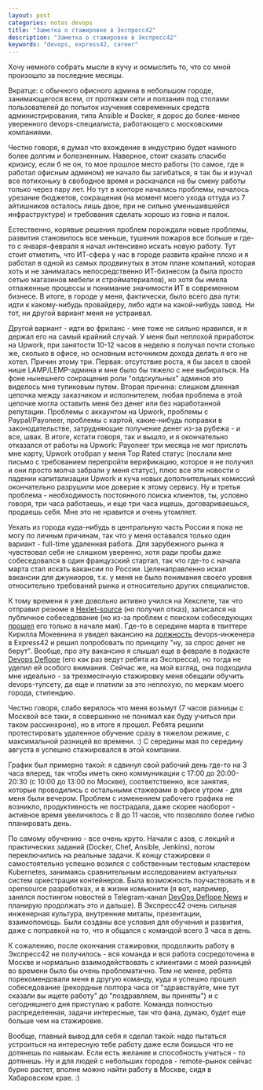 ```yaml
---
layout: post
categories: notes devops
title: "Заметка о стажировке в Экспресс42"
description: "Заметка о стажировке в Экспресс42"
keywords: "devops, express42, career"
---
```

Хочу немного собрать мысли в кучу и осмыслить то, что со мной произошло за последние месяцы. 

Вкратце: с обычного офисного админа в небольшом городе, занимающегося всем, от протяжки сети и ползания под столами пользователей до попыток изучения современных средств администрирования, типа Ansible и Docker, я дорос до более-менее уверенного devops-специалиста, работающего с московскими компаниями. 

Честно говоря, я думал что вхождение в индустрию будет намного более долгим и болезненным. Наверное, стоит сказать спасибо кризису, если б не он, то мое прошлое место работы (то самое, где я работал офисным админом) не начало бы загибаться, я так бы и изучал все потихоньку в свободное время и раскачался на бы смену работы только через пару лет. Но тут в конторе начались проблемы, началось урезание бюджетов, сокращения (на момент моего ухода оттуда из 7 айтишников осталось лишь двое, при не сильно уменьшившейся инфраструктуре) и требования сделать хорошо из говна и палок. 

Естественно, корявые решения проблем порождали новые проблемы, развития становилось все меньше, тушения пожаров все больше и где-то с января-февраля я начал интенсивно искать новую работу. Тут стоит отметить, что ИТ-сфера у нас в городе развита крайне плохо и я работал в одной из самых продвинутых в этом плане компаний, которая хоть и не занималась непосредственно ИТ-бизнесом (а была просто сетью магазинов мебели и стройматериалов), но хотя бы имела отлаженные процессы и понимание значимости ИТ в современном бизнесе. В итоге, в городе у меня, фактически, было всего два пути: идти к какому-нибудь провайдеру, либо идти на какой-нибудь завод. Ни тот, ни другой вариант меня не устраивал.

Другой вариант - идти во фриланс - мне тоже не сильно нравился, и я держал его на самый крайний случай. У меня был неплохой приработок на Upwork, при занятости 10-12 часов в неделю я получал почти столько же, сколько в офисе, но основным источником дохода делать я его не хотел. Причин этому три. Первая: отсутствие роста, я бы засел в своей нише LAMP/LEMP-админа и мне было бы тяжело с нее выбираться. На фоне нынешнего сокращения роли "олдскульных" админов это виделось мне тупиковым путем. Вторая причина: слишком длинная цепочка между заказчиком и исполнителем, любая проблема в этой цепочке могла оставить меня без денег или без наработанной репутации. Проблемы с аккаунтом на Upwork, проблемы с Paypal/Payoneer, проблемы с картой, какие-нибудь поправки в законодательстве, затрудняющие получение денег из-за рубежа - и все, швах. В итоге, кстати говоря, так и вышло, и я окончательно отказался от работы на Upwork: Payoneer три месяца не мог прислать мне карту, Upwork отобрал у меня Top Rated статус (послали мне письмо с требованием перепройти верификацию, которое я не получил и они просто молча забрали у меня статус), плюс все эти новости о падении капитализации Upwork и куча новых дополнительных комиссий окончательно разрушили мое доверие к этому сервису. Ну и третья проблема - необходимость постоянного поиска клиентов, ты, условно говоря, три часа работаешь, и еще три часа ищешь, договариваешься, продаешь себя. Мне это не нравится и очень утомляет.

Уехать из города куда-нибудь в центральную часть России я пока не могу по личным причинам, так что у меня оставался только один вариант - full-time удаленная работа. Для зарубежного рынка я чувствовал себя не слишком уверенно, хотя ради пробы даже собеседовался в один французский стартап, так что где-то с начала марта стал искать вакансии по России. Целенаправленно искал вакансии для джуниоров, т.к. у меня не было понимания своего уровня относительно требований рынка и относительно других специалистов.

К тому времени я уже довольно активно учился на Хекслете, так что отправил резюме в [Hexlet-source](http://hexlet-source.com/hr/) (но получил отказ), записался на публичное собеседование (но из-за проблем с поиском собеседующих [прошел](https://www.youtube.com/watch?v=C8SlKzeLAgQ) его только в начале мая). Где-то в середине марта в твиттере Кирилла Мокевнина я увидел вакансию на [должность](http://express42.com/job.html) devops-инженера в Express42 и решил попробовать по принципу "ну, за спрос денег не берут". Вообще, про эту вакансию я слышал еще в феврале в подкасте [Devops Deflope](http://devopsdeflope.ru) (его как раз ведут ребята из Экспресса), но тогда не уделил ей особого внимания. Сейчас же, на мой взгляд, она подходила мне идеально - за трехмесячную стажировку меня обещали обучить devops-тулсету, да еще и платили за это неплохую, по меркам моего города, стипендию.

Честно говоря, слабо верилось что меня возьмут (7 часов разницы с Москвой все таки, я совершенно не понимал как буду учиться при таком рассинхроне), но в итоге я прошел. Ребята решили протестировать удаленное обучение сразу в тяжелом режиме, с максимальной разницей во времени. :) С середины мая по середину августа я успешно стажировался в этой компании.

График был примерно такой: я сдвинул свой рабочий день где-то на 3 часа вперед, так чтобы иметь окно коммуникации с 17:00 до 20:00-20:30 (с 10:00 до 13:00 по Москве), соответственно, все занятия, которые проводились с остальными стажерами в офисе утром - для меня были вечером. Проблем с изменением рабочего графика не возникло, продуктивность не пострадала, даже скорее наоборот - активное время увеличилось с 8 до 11 часов, что позволяло более гибко планировать день.

По самому обучению - все очень круто. Начали с азов, с лекций и практических заданий (Docker, Chef, Ansible, Jenkins), потом переключились на реальные задачи. К концу стажировки я самостоятельно успешно возился с собственным тестовым кластером Kubernetes, занимаясь сравнительным исследованием актуальных систем оркестрации контейнеров. Была возможность поучаствовать и в opensource разработках, и в жизни комьюнити (я вот, например, занялся постингом новостей в Telegram-канал [DevOps Deflope News](https://telegram.me/devops_deflope) и планирую продолжать это и дальше). В Экспресс42 очень сильная инженерная культура, внутренние митапы, презентации, взаимопомощь. Были созданы все условия для обучения и развития, даже с поправкой на то, что я общался с командой всего 3 часа в день.

К сожалению, после окончания стажировки, продолжить работу в Экспресс42 не получилось - вся команда и вся работа сосредоточена в Москве и нормально взаимодействовать с клиентами с моей разницей во времени было бы очень проблематично. Тем не менее, ребята порекомендовали меня в другую команду, куда я успешно прошел собеседование (рекордные полтора часа от "здравствуйте, мне тут сказали вы ищете работу" до "поздравляем, вы приняты") и с сегодняшнего дня приступаю к работе. Команда полностью распределенная, задачи интересные, так что фана, думаю, будет еще больше чем на стажировке.

Вообще, главный вывод для себя я сделал такой: надо пытаться устроиться на интересную тебе работу даже если боишься что не дотянешь по навыкам. Если есть желание и способность учиться - то дотянешь. Ну и для людей с небольших городов - remote-рынок сейчас бурно растет, вполне можно найти работу в Москве, сидя в Хабаровском крае. :)